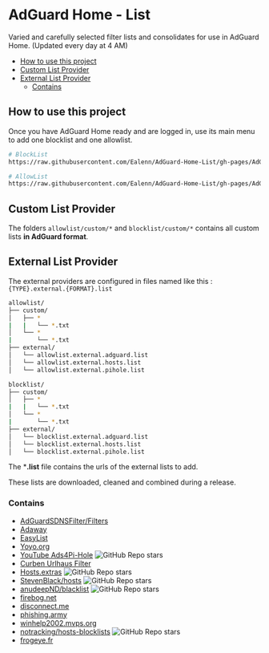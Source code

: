 # AdGuard Home - List

Varied and carefully selected filter lists and consolidates for use in AdGuard Home. (Updated every day at 4 AM)

<!-- vscode-markdown-toc -->
* [How to use this project](#Howtousethisproject)
* [Custom List Provider](#CustomListProvider)
* [External List Provider](#ExternalListProvider)
	* [Contains](#Contains)

<!-- vscode-markdown-toc-config
	numbering=false
	autoSave=true
	/vscode-markdown-toc-config -->
<!-- /vscode-markdown-toc -->

## <a name='Howtousethisproject'></a>How to use this project

Once you have AdGuard Home ready and are logged in, use its main menu to add one blocklist and one allowlist.

```sh
# BlockList
https://raw.githubusercontent.com/Ealenn/AdGuard-Home-List/gh-pages/AdGuard-Home-List.Block.txt

# AllowList
https://raw.githubusercontent.com/Ealenn/AdGuard-Home-List/gh-pages/AdGuard-Home-List.Allow.txt
```

## <a name='CustomListProvider'></a>Custom List Provider

The folders `allowlist/custom/*` and `blocklist/custom/*` contains all custom lists **in AdGuard format**.

## <a name='ExternalListProvider'></a>External List Provider

The external providers are configured in files named like this : `{TYPE}.external.{FORMAT}.list`

```sh
allowlist/
├── custom/
│   ├── *
|   |   └── *.txt
│   └── *
|       └── *.txt
├── external/
│   └── allowlist.external.adguard.list
│   └── allowlist.external.hosts.list
│   └── allowlist.external.pihole.list

blocklist/
├── custom/
│   ├── *
|   |   └── *.txt
│   └── *
|       └── *.txt
├── external/
│   └── blocklist.external.adguard.list
│   └── blocklist.external.hosts.list
│   └── blocklist.external.pihole.list
```

The ***.list** file contains the urls of the external lists to add.

These lists are downloaded, cleaned and combined during a release.

### <a name='Contains'></a>Contains

- [AdGuardSDNSFilter/Filters](https://adguardteam.github.io/AdGuardSDNSFilter/Filters/filter.txt)
- [Adaway](https://adaway.org)
- [EasyList](https://easylist.to)
- [Yoyo.org](https://pgl.yoyo.org/adservers/)
- [YouTube Ads4Pi-Hole](https://github.com/kboghdady/youTube_ads_4_pi-hole) ![GitHub Repo stars](https://img.shields.io/github/stars/kboghdady/youTube_ads_4_pi-hole?style=flat-square)
- [Curben Urlhaus Filter](https://gitlab.com/curben/urlhaus-filter)
- [Hosts.extras](https://github.com/FadeMind/hosts.extras) ![GitHub Repo stars](https://img.shields.io/github/stars/FadeMind/hosts.extras?style=flat-square)
- [StevenBlack/hosts](https://github.com/StevenBlack/hosts) ![GitHub Repo stars](https://img.shields.io/github/stars/StevenBlack/hosts?style=flat-square)
- [anudeepND/blacklist](https://github.com/anudeepND/blacklist) ![GitHub Repo stars](https://img.shields.io/github/stars/anudeepND/blacklist?style=flat-square)
- [firebog.net](https://firebog.net)
- [disconnect.me](https://disconnect.me)
- [phishing.army](https://phishing.army)
- [winhelp2002.mvps.org](https://winhelp2002.mvps.org)
- [notracking/hosts-blocklists](https://github.com/notracking/hosts-blocklists) ![GitHub Repo stars](https://img.shields.io/github/stars/notracking/hosts-blocklists?style=flat-square)
- [frogeye.fr](https://hostfiles.frogeye.fr/)
